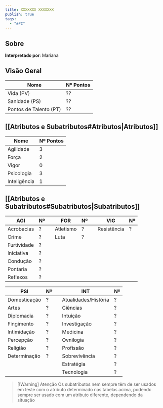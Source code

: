 ```yaml
---
title: XXXXXXX XXXXXXX
publish: true
tags:
  - "#PC"
---
```

## Sobre
**Interpretado por**: Mariana
## Visão Geral
| Nome                   | Nº Pontos |
| ---------------------- | --------- |
| Vida (PV)              | ??        |
| Sanidade (PS)          | ??        |
| Pontos de Talento (PT) | ??        |

## [[Atributos e Subatributos#Atributos|Atributos]]

| Nome         | Nº Pontos |
| ------------ | --------- |
| Agilidade    | 3         |
| Força        | 2         |
| Vigor        | 0         |
| Psicologia   | 3         |
| Inteligência | 1         |

## [[Atributos e Subatributos#Subatributos|Subatributos]]

| AGI         | Nº  |     | FOR       | Nº  |     | VIG         | Nº  |
| ----------- | --- | --- | --------- | --- | --- | ----------- | --- |
| Acrobacias  | ?   |     | Atletismo | ?   |     | Resistência | ?   |
| Crime       | ?   |     | Luta      | ?   |     |             |     |
| Furtividade | ?   |     |           |     |     |             |     |
| Iniciativa  | ?   |     |           |     |     |             |     |
| Condução    | ?   |     |           |     |     |             |     |
| Pontaria    | ?   |     |           |     |     |             |     |
| Reflexos    | ?   |     |           |     |     |             |     |

| PSI          | Nº  |     | INT                  | Nº  |
| ------------ | --- | --- | -------------------- | --- |
| Domesticação | ?   |     | Atualidades/História | ?   |
| Artes        | ?   |     | Ciências             | ?   |
| Diplomacia   | ?   |     | Intuição             | ?   |
| Fingimento   | ?   |     | Investigação         | ?   |
| Intimidação  | ?   |     | Medicina             | ?   |
| Percepção    | ?   |     | Ovnilogia            | ?   |
| Religião     | ?   |     | Profissão            | ?   |
| Determinação | ?   |     | Sobrevivência        | ?   |
|              |     |     | Estratégia           | ?   |
|              |     |     | Tecnologia           | ?   |

>[!Warning] Atenção
>Os subatributos nem sempre têm de ser usados em teste com o atributo determinado nas tabelas acima, podendo sempre ser usado com um atributo diferente, dependendo da situação

